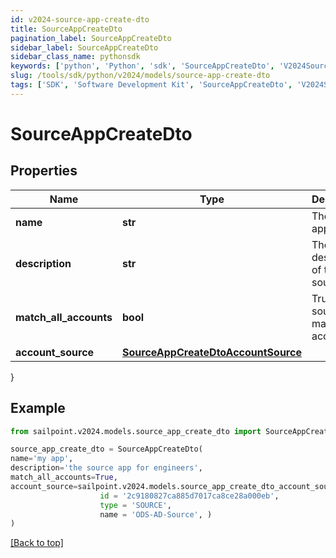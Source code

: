 ```yaml
---
id: v2024-source-app-create-dto
title: SourceAppCreateDto
pagination_label: SourceAppCreateDto
sidebar_label: SourceAppCreateDto
sidebar_class_name: pythonsdk
keywords: ['python', 'Python', 'sdk', 'SourceAppCreateDto', 'V2024SourceAppCreateDto'] 
slug: /tools/sdk/python/v2024/models/source-app-create-dto
tags: ['SDK', 'Software Development Kit', 'SourceAppCreateDto', 'V2024SourceAppCreateDto']
---
```


# SourceAppCreateDto


## Properties

Name | Type | Description | Notes
------------ | ------------- | ------------- | -------------
**name** | **str** | The source app name | [required]
**description** | **str** | The description of the source app | [required]
**match_all_accounts** | **bool** | True if the source app match all accounts | [optional] [default to False]
**account_source** | [**SourceAppCreateDtoAccountSource**](source-app-create-dto-account-source) |  | [required]
}

## Example

```python
from sailpoint.v2024.models.source_app_create_dto import SourceAppCreateDto

source_app_create_dto = SourceAppCreateDto(
name='my app',
description='the source app for engineers',
match_all_accounts=True,
account_source=sailpoint.v2024.models.source_app_create_dto_account_source.SourceAppCreateDto_accountSource(
                    id = '2c9180827ca885d7017ca8ce28a000eb', 
                    type = 'SOURCE', 
                    name = 'ODS-AD-Source', )
)

```
[[Back to top]](#) 

